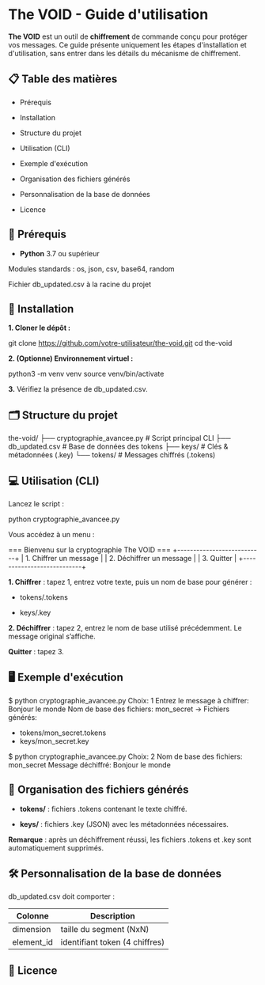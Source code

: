 # The VOID - Guide d'utilisation
**The VOID** est un outil de **chiffrement** de commande conçu pour protéger vos messages. Ce guide présente uniquement les étapes d'installation et d'utilisation, sans entrer dans les détails du mécanisme de chiffrement.

## 📋 Table des matières

- Prérequis

- Installation

- Structure du projet

- Utilisation (CLI)

- Exemple d'exécution

- Organisation des fichiers générés

- Personnalisation de la base de données

- Licence

## 🔧 Prérequis

- **Python** 3.7 ou supérieur

Modules standards : os, json, csv, base64, random

Fichier db_updated.csv à la racine du projet

## 🚀 Installation

**1. Cloner le dépôt :**

git clone https://github.com/votre-utilisateur/the-void.git
cd the-void

**2. (Optionne) Environnement virtuel :**

python3 -m venv venv
source venv/bin/activate

**3.** Vérifiez la présence de db_updated.csv.

## 🗂 Structure du projet
the-void/
├── cryptographie_avancee.py   # Script principal CLI
├── db_updated.csv            # Base de données des tokens
├── keys/                     # Clés & métadonnées (.key)
└── tokens/                   # Messages chiffrés (.tokens)

## 💻 Utilisation (CLI)

Lancez le script :

python cryptographie_avancee.py

Vous accédez à un menu :

=== Bienvenu sur la cryptographie The VOID ===
+---------------------------+
| 1. Chiffrer un message    |
| 2. Déchiffrer un message  |
| 3. Quitter                |
+---------------------------+


**1. Chiffrer** : tapez 1, entrez votre texte, puis un nom de base pour générer :

- tokens/<nom>.tokens

- keys/<nom>.key

**2. Déchiffrer** : tapez 2, entrez le nom de base utilisé précédemment. Le message original s’affiche.

**Quitter** : tapez 3.

## 🖥 Exemple d'exécution

$ python cryptographie_avancee.py
Choix: 1
Entrez le message à chiffrer: Bonjour le monde
Nom de base des fichiers: mon_secret
-> Fichiers générés:
   - tokens/mon_secret.tokens
   - keys/mon_secret.key

$ python cryptographie_avancee.py
Choix: 2
Nom de base des fichiers: mon_secret
Message déchiffré: Bonjour le monde


## 📂 Organisation des fichiers générés

- **tokens/** : fichiers .tokens contenant le texte chiffré.

- **keys/** : fichiers .key (JSON) avec les métadonnées nécessaires.

**Remarque** : après un déchiffrement réussi, les fichiers .tokens et .key sont automatiquement supprimés.

## 🛠 Personnalisation de la base de données

db_updated.csv doit comporter :

| Colonne     | Description |
| ---      | ---       |
| dimension | taille du segment (NxN) |
| element_id | identifiant token (4 chiffres) |


## 📜 Licence
